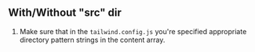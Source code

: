 ## With/Without "src" dir

1. Make sure that in the `tailwind.config.js` you're specified appropriate directory
pattern strings in the content array.
